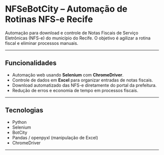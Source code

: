 # NFSeBotCity – Automação de Rotinas NFS-e Recife

Automação para download e controle de Notas Fiscais de Serviço Eletrônicas (NFS-e) do município do Recife. O objetivo é agilizar a rotina fiscal e eliminar processos manuais.

---

## Funcionalidades

- Automação web usando **Selenium** com **ChromeDriver**.
- Controle de dados em **Excel** para organizar entradas de notas fiscais.
- Download automatizado das NFS-e diretamente do portal da prefeitura.
- Redução de erros e economia de tempo em processos fiscais.

---

## Tecnologias

- Python
- Selenium
- BotCity
- Pandas / openpyxl (manipulação de Excel)
- ChromeDriver

---


